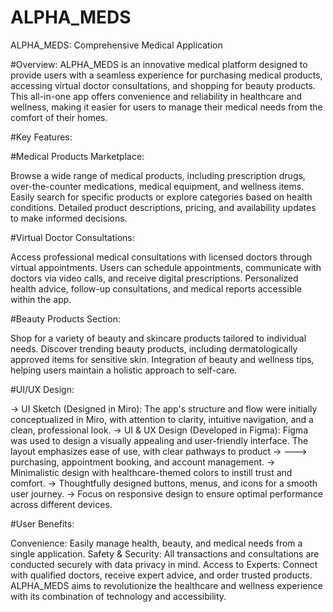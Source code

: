 # ALPHA_MEDS
ALPHA_MEDS: Comprehensive Medical Application

#Overview: 
  ALPHA_MEDS is an innovative medical platform designed to provide users with a seamless experience for purchasing medical products, accessing virtual doctor consultations, and shopping for beauty products. This all-in-one app offers convenience and reliability in healthcare and wellness, making it easier for users to manage their medical needs from the comfort of their homes.

#Key Features:

#Medical Products Marketplace:

  Browse a wide range of medical products, including prescription drugs, over-the-counter medications, medical equipment, and wellness items.
Easily search for specific products or explore categories based on health conditions.
Detailed product descriptions, pricing, and availability updates to make informed decisions.

#Virtual Doctor Consultations:

  Access professional medical consultations with licensed doctors through virtual appointments.
Users can schedule appointments, communicate with doctors via video calls, and receive digital prescriptions.
Personalized health advice, follow-up consultations, and medical reports accessible within the app.

#Beauty Products Section:

  Shop for a variety of beauty and skincare products tailored to individual needs.
Discover trending beauty products, including dermatologically approved items for sensitive skin.
Integration of beauty and wellness tips, helping users maintain a holistic approach to self-care.

#UI/UX Design:

-> UI Sketch (Designed in Miro): The app's structure and flow were initially conceptualized in Miro, with attention to clarity, intuitive navigation, and a clean, professional look.
-> UI & UX Design (Developed in Figma): Figma was used to design a visually appealing and user-friendly interface. The layout emphasizes ease of use, with clear pathways to product -> ---> purchasing, appointment booking, and account management.
-> Minimalistic design with healthcare-themed colors to instill trust and comfort.
-> Thoughtfully designed buttons, menus, and icons for a smooth user journey.
-> Focus on responsive design to ensure optimal performance across different devices.

#User Benefits:

Convenience: Easily manage health, beauty, and medical needs from a single application.
Safety & Security: All transactions and consultations are conducted securely with data privacy in mind.
Access to Experts: Connect with qualified doctors, receive expert advice, and order trusted products.
ALPHA_MEDS aims to revolutionize the healthcare and wellness experience with its combination of technology and accessibility.

